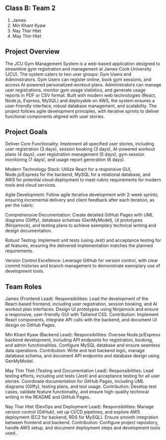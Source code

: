 ## Class B: Team 2
1. James 
2. Min Khant Kyaw
3. Nay Thar Htet
4. May Thin Htet

## Project Overview
The JCU Gym Management System is a web-based application designed to streamline gym registration and management at James Cook University (JCU). 
The system caters to two user groups: Gym Users and Administrators. Gym Users can register online, book gym sessions, and access AI-powered personalized workout plans. Administrators can manage user registrations, monitor gym usage statistics, and generate usage reports in PDF or CSV format. 
Built with modern web technologies (React, Node.js, Express, MySQL) and deployable on AWS, 
the system ensures a user-friendly interface, robust database management, and scalability. The project follows agile development principles, with iterative sprints to deliver functional components aligned with user stories.

## Project Goals
Deliver Core Functionality: Implement all specified user stories, including user registration (3 days), session booking (3 days), AI-powered workout plans (4 days), user registration management (5 days), gym session monitoring (7 days), and usage report generation (6 days).

Modern Technology Stack: Utilize React for a responsive GUI, Node.js/Express for the backend, MySQL for a relational database, and AWS for potential cloud deployment to meet rubric requirements for modern tools and cloud services.

Agile Development: Follow agile iterative development with 2-week sprints, ensuring incremental delivery and client feedback after each iteration, as per the rubric.

Comprehensive Documentation: Create detailed GitHub Pages with UML diagrams (Gliffy), database schemas (GenMyModel), UI prototypes (Ninjamock), and testing plans to achieve exemplary technical writing and design documentation.

Robust Testing: Implement unit tests (using Jest) and acceptance testing for all features, ensuring the delivered implementation matches the planned requirements.

Version Control Excellence: Leverage GitHub for version control, with clear commit histories and branch management to demonstrate exemplary use of development tools.

## Team Roles
James (Frontend Lead):
Responsibilities: Lead the development of the React-based frontend, including user registration, session booking, and AI workout plan interfaces. 
Design UI prototypes using Ninjamock and ensure a responsive, user-friendly GUI with Tailwind CSS.
Contribution: Implement React components, integrate API calls with the backend, and document UI design on GitHub Pages.


Min Khant Kyaw (Backend Lead):
Responsibilities: Oversee Node.js/Express backend development, including API endpoints for registration, booking, and admin functionalities. 
Configure MySQL database and ensure seamless data operations.
Contribution: Write and test backend logic, manage database schema, and document API endpoints and database design using GenMyModel.


May Thin Thet (Testing and Documentation Lead):
Responsibilities: Lead testing efforts, including unit tests (Jest) and acceptance testing for all user stories. Coordinate documentation for GitHub Pages, including UML diagrams (Gliffy), testing plans, and tool usage.
Contribution: Develop test cases, validate feature functionality, and ensure high-quality technical writing in the README and GitHub Pages.


Nay Thar Htet (DevOps and Deployment Lead):
Responsibilities: Manage version control (GitHub), set up CI/CD pipelines, and explore AWS deployment (EC2 for backend, RDS for MySQL). Ensure smooth integration between frontend and backend.
Contribution: Configure project repository, handle AWS setup, and document deployment steps and development tools used..